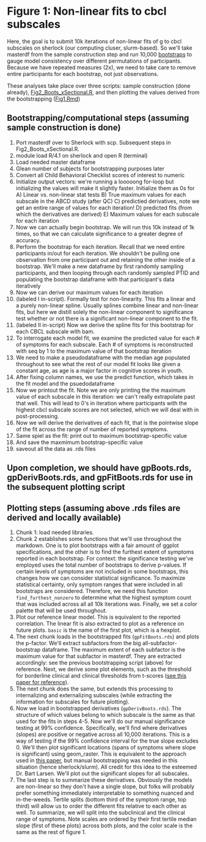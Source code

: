 # Figure 1: Non-linear fits to cbcl subscales

Here, the goal is to submit 10k iterations of non-linear fits of g to cbcl subscales on sherlock (our computing cluser, slurm-based). So we'll take masterdf from the sample construction step and run 10,000 [bootstraps](https://en.wikipedia.org/wiki/Bootstrapping_(statistics)) to gauge model consistency over different permutations of participants. Because we have repeated measures (2x), we need to take care to remove entire participants for each bootstrap, not just observations.

These analyses take place over three scripts: sample construction (done already), [Fig2_Boots_xSectional.R](https://github.com/WilliamsPanLab/gp/blob/master/Slurm/Fig2_Boots_xSectional.R), and then plotting the values derived from the bootstrapping ([Fig1.Rmd](https://github.com/WilliamsPanLab/gp/blob/master/Figures/code/Fig1.Rmd))

## Bootstrapping/computational steps (assuming sample construction is done)

1. Port masterdf over to Sherlock with scp. Subsequent steps in Fig2_Boots_xSectional.R.
2. module load R/4.1 on sherlock and open R (terminal)
3. Load needed master dataframe
4. Glean number of subjects for bootstrapping purposes later
5. Convert all Child Behavioral Checklist scores of interest to numeric
6. Initialize output vectors: we're running a looooong for-loop but initializing the values will make it slightly faster. Initialize them as 0s for 
  A) Linear vs. non-linear stat tests
  B) True maximum values for each subscale in the ABCD study (after QC)
  C) predictied derivatives, note we get an entire range of values for each iteration!
  D) predicted fits (from which the derivatives are derived)
  E) Maximum values for each subscale for each iteration
7. Now we can actually begin bootstrap. We will run this 10k instead of 1k times, so that we can calculate significance to a greater degree of accuracy.
8. Perform the bootstrap for each iteration. Recall that we need entire participants in/out for each iteration. We shouldn't be pulling one observation from one participant out and retaining the other inside of a bootstrap. We'll make a new dataframe by first randomly sampling participants, and then looping through each randomly sampled PTID and populating the bootstrap dataframe with that participant's data iteratively
9. Now we can derive our maximum values for each iteration
10. (labeled I in-script). Formally test for non-linearity. This fits a linear and a purely non-linear spline. Usually splines combine linear and non-linear fits, but here we distill solely the non-linear component to significance test whether or not there is a significant non-linear component to the fit. 
11. (labeled II in-script) Now we derive the spline fits for this bootstrap for each CBCL subscale with bam.
12. To interrogate each model fit, we examine the predicted value for each # of symptoms for each subscale. Each # of symptoms is reconstructed with seq by 1 to the maximum value of that bootstrap iteration
13. We need to make a pseudodataframe with the median age populated throughout to see what the rest of our model fit looks like given a constant age, as age is a major factor in cognitive scores in youth.
14. After fixing column names, we use the predict function, which takes in the fit model and the psuedodataframe
15. Now we printout the fit. Note we are only printing the the maximum value of each subscale in this iteration: we can't really extrapolate past that well. This will lead to 0's in iteration where participants with the highest cbcl subscale scores are not selected, which we will deal with in post-processing.
16. Now we will derive the derivatives of each fit, that is the pointwise slope of the fit across the range of number of reported symptoms.
17. Same spiel as the fit: print out to maximum bootstrap-specific value
18. And save the maxmimum bootstrap-specific value
19. saveout all the data as .rds files

## Upon completion, we should have gpBoots.rds, gpDerivBoots.rds, and gpFitBoots.rds for use in the subsequent plotting script

## Plotting steps (assuming above .rds files are derived and locally available)

1. Chunk 1: load needed libraries.
2. Chunk 2 establishes some functions that we'll use throughout the markdown. One is to plot bootstraps with a fair amount of ggplot specifications, and the other is to find the furthest extent of symptoms reported in each bootstrap. For context: the significance testing we've employed uses the total number of bootstraps to derive p-values. If certain levels of symptoms are not included in some bootstraps, this changes how we can consider statistical significance. To maximize statistical certainty, only symptom ranges that were included in all bootstraps are considered. Therefore, we need this function `find_furthest_nonzero` to determine what the highest symptom count that was included across all all 10k iterations was. Finally, we set a color palette that will be used throughout.
3. Plot our reference linear model. This is equivalent to the reported correlation. The linear fit is also extracted to plot as a reference on future plots. `basic` is the name of the first plot, which is a hexplot.
4. The next chunk loads in the bootstrapped fits (`gpFitBoots.rds`) and plots the p-factor. We'll extract subfactors from the big all-subfactor-bootstrap dataframe. The maximum extent of each subfactor is the maximum value for that subfactor in masterdf. They are extracted accordingly: see the previous bootstrapping script (above) for reference. Next, we derive some plot elements, such as the threshold for borderline clinical and clinical thresholds from t-scores ([see this paper for reference](https://www.nature.com/articles/s41380-022-01522-w)).
5. The next chunk does the same, but extends this processing to internalizing and externalizing subscales (while extracting the information for subscales for future plotting).
6. Now we load in bootstrapped derivatives (`gpDerivBoots.rds`). The structure of which values belong to which subscale is the same as that used for the fits in steps 4-5. Now we'll do our manual significance testing at 99% confidence. Specifically, we'll find where derivatives (slopes) are positive or negative across all 10,000 iterations. This is a way of testing if the 99% confidence interval for the true slope excludes 0. We'll then plot significant locations (spans of symptoms where slope is significant) using geom_raster. This is equivalent to the approach used in [this paper](https://www.sciencedirect.com/science/article/pii/S1878929320300360), but manual bootstrapping was needed in this situation (hence sherlock/slurm). All credit for this idea to the esteemed Dr. Bart Larsen. We'll plot out the significant slopes for all subscales.
7. The last step is to summarize these derivatives. Obviously the models are non-linear so they don't have a single slope, but folks will probably prefer something immediately interpretable to something nuanced and in-the-weeds. Tertile splits (bottom third of the symptom range, top third) will allow us to order the different fits relative to each other as well. To summarize, we will split into the subclinical and the clinical range of symptoms. Note scales are ordered by their first tertile median slope (first of these plots) across both plots, and the color scale is the same as the rest of figure 1.

